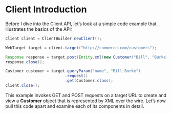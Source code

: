 # Client Introduction


Before I dive into the Client API, let’s look at a simple code example that illustrates the basics of the API:


```Java
Client client = ClientBuilder.newClient();

WebTarget target = client.target("http://commerce.com/customers");

Response response = target.post(Entity.xml(new Customer("Bill", "Burke)));
response.close();

Customer customer = target.queryParam("name", "Bill Burke")
                          .request()
                          .get(Customer.class);
client.close();
```


This example invokes GET and POST requests on a target URL to create and view a **Customer** object that is represented by XML over the wire. Let’s now pull this code apart and examine each of its components in detail.


